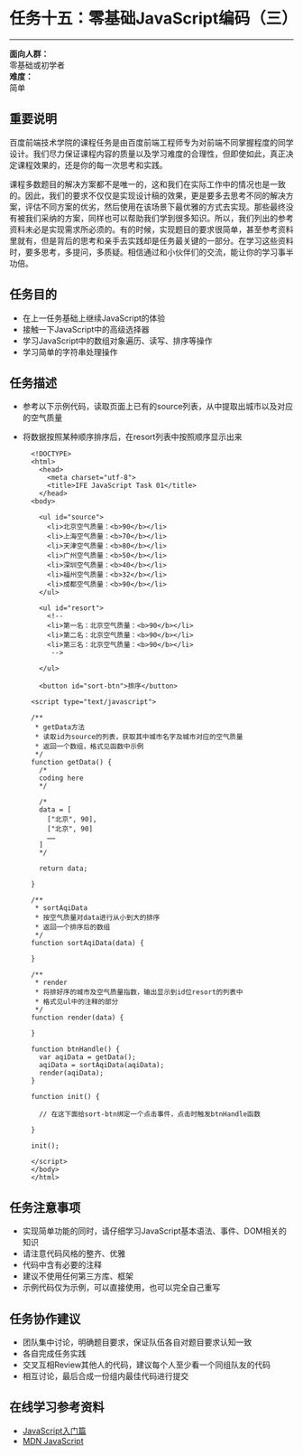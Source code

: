 # 任务十五：零基础JavaScript编码（三）
--------

**面向人群：**  
零基础或初学者  
**难度：**  
简单  

## 重要说明

百度前端技术学院的课程任务是由百度前端工程师专为对前端不同掌握程度的同学设计。我们尽力保证课程内容的质量以及学习难度的合理性，但即使如此，真正决定课程效果的，还是你的每一次思考和实践。

课程多数题目的解决方案都不是唯一的，这和我们在实际工作中的情况也是一致的。因此，我们的要求不仅仅是实现设计稿的效果，更是要多去思考不同的解决方案，评估不同方案的优劣，然后使用在该场景下最优雅的方式去实现。那些最终没有被我们采纳的方案，同样也可以帮助我们学到很多知识。所以，我们列出的参考资料未必是实现需求所必须的。有的时候，实现题目的要求很简单，甚至参考资料里就有，但是背后的思考和亲手去实践却是任务最关键的一部分。在学习这些资料时，要多思考，多提问，多质疑。相信通过和小伙伴们的交流，能让你的学习事半功倍。

## 任务目的

+ 在上一任务基础上继续JavaScript的体验
+ 接触一下JavaScript中的高级选择器
+ 学习JavaScript中的数组对象遍历、读写、排序等操作
+ 学习简单的字符串处理操作

## 任务描述

+ 参考以下示例代码，读取页面上已有的source列表，从中提取出城市以及对应的空气质量
+ 将数据按照某种顺序排序后，在resort列表中按照顺序显示出来

        <!DOCTYPE>
        <html>
          <head>
            <meta charset="utf-8">
            <title>IFE JavaScript Task 01</title>
          </head>
        <body>

          <ul id="source">
            <li>北京空气质量：<b>90</b></li>
            <li>上海空气质量：<b>70</b></li>
            <li>天津空气质量：<b>80</b></li>
            <li>广州空气质量：<b>50</b></li>
            <li>深圳空气质量：<b>40</b></li>
            <li>福州空气质量：<b>32</b></li>
            <li>成都空气质量：<b>90</b></li>
          </ul>

          <ul id="resort">
            <!--
            <li>第一名：北京空气质量：<b>90</b></li>
            <li>第二名：北京空气质量：<b>90</b></li>
            <li>第三名：北京空气质量：<b>90</b></li>
             -->

          </ul>

          <button id="sort-btn">排序</button>

        <script type="text/javascript">

        /**
         * getData方法
         * 读取id为source的列表，获取其中城市名字及城市对应的空气质量
         * 返回一个数组，格式见函数中示例
         */
        function getData() {
          /*
          coding here
          */

          /*
          data = [
            ["北京", 90],
            ["北京", 90]
            ……
          ]
          */

          return data;

        }

        /**
         * sortAqiData
         * 按空气质量对data进行从小到大的排序
         * 返回一个排序后的数组
         */
        function sortAqiData(data) {

        }

        /**
         * render
         * 将排好序的城市及空气质量指数，输出显示到id位resort的列表中
         * 格式见ul中的注释的部分
         */
        function render(data) {

        }

        function btnHandle() {
          var aqiData = getData();
          aqiData = sortAqiData(aqiData);
          render(aqiData);
        }

        function init() {

          // 在这下面给sort-btn绑定一个点击事件，点击时触发btnHandle函数

        }

        init();

        </script>
        </body>
        </html>

## 任务注意事项

+ 实现简单功能的同时，请仔细学习JavaScript基本语法、事件、DOM相关的知识
+ 请注意代码风格的整齐、优雅
+ 代码中含有必要的注释
+ 建议不使用任何第三方库、框架
+ 示例代码仅为示例，可以直接使用，也可以完全自己重写

## 任务协作建议

+ 团队集中讨论，明确题目要求，保证队伍各自对题目要求认知一致
+ 各自完成任务实践
+ 交叉互相Review其他人的代码，建议每个人至少看一个同组队友的代码
+ 相互讨论，最后合成一份组内最佳代码进行提交

## 在线学习参考资料

+ [JavaScript入门篇](http://www.imooc.com/view/36)
+ [MDN JavaScript](https://developer.mozilla.org/zh-CN/docs/Web/JavaScript)
